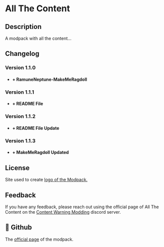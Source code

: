 
# All The Content

## Description

A modpack with all the content...




## Changelog

 ### Version 1.1.0
* #### + RamuneNeptune-MakeMeRagdoll
 ### Version 1.1.1
* #### + README File
 ### Version 1.1.2
* #### + README File Update
 ### Version 1.1.3
* #### + MakeMeRagdoll Updated

## License
Site used to create
[logo of the Modpack.](https://deepai.org/machine-learning-model/text2img)


## Feedback

If you have any feedback, please reach out using the official page of All The Content on the [Content Warning Modding](https://discord.gg/E9ustG9Drx) discord server.


## 🚀 Github
The [official page](https://github.com/PEPOAFONSO/All_The_Content) of the modpack.

